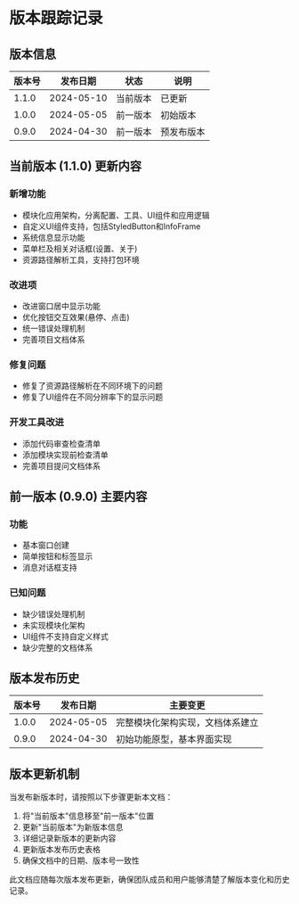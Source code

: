 # 版本跟踪记录

## 版本信息

| 版本号 | 发布日期 | 状态 | 说明 |
|-------|---------|------|------|
| 1.1.0 | 2024-05-10 | 当前版本 | 已更新 |
| 1.0.0 | 2024-05-05 | 前一版本 | 初始版本 |
| 0.9.0 | 2024-04-30 | 前一版本 | 预发布版本 |

## 当前版本 (1.1.0) 更新内容

### 新增功能
- 模块化应用架构，分离配置、工具、UI组件和应用逻辑
- 自定义UI组件支持，包括StyledButton和InfoFrame
- 系统信息显示功能
- 菜单栏及相关对话框(设置、关于)
- 资源路径解析工具，支持打包环境

### 改进项
- 改进窗口居中显示功能
- 优化按钮交互效果(悬停、点击)
- 统一错误处理机制
- 完善项目文档体系

### 修复问题
- 修复了资源路径解析在不同环境下的问题
- 修复了UI组件在不同分辨率下的显示问题

### 开发工具改进
- 添加代码审查检查清单
- 添加模块实现前检查清单
- 完善项目提问文档体系

## 前一版本 (0.9.0) 主要内容

### 功能
- 基本窗口创建
- 简单按钮和标签显示
- 消息对话框支持

### 已知问题
- 缺少错误处理机制
- 未实现模块化架构
- UI组件不支持自定义样式
- 缺少完整的文档体系

## 版本发布历史

| 版本号 | 发布日期 | 主要变更 |
|-------|---------|---------|
| 1.0.0 | 2024-05-05 | 完整模块化架构实现，文档体系建立 |
| 0.9.0 | 2024-04-30 | 初始功能原型，基本界面实现 |

## 版本更新机制

当发布新版本时，请按照以下步骤更新本文档：

1. 将"当前版本"信息移至"前一版本"位置
2. 更新"当前版本"为新版本信息
3. 详细记录新版本的更新内容
4. 更新版本发布历史表格
5. 确保文档中的日期、版本号一致性

此文档应随每次版本发布更新，确保团队成员和用户能够清楚了解版本变化和历史记录。 